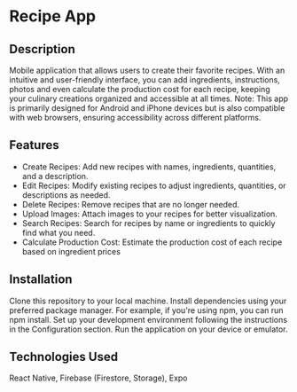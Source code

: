 # Recipe App
## Description
Mobile application that allows users to create their favorite recipes. With an intuitive and user-friendly interface, you can add ingredients, instructions, photos and even calculate the production cost for each recipe, keeping your culinary creations organized and accessible at all times.
Note: This app is primarily designed for Android and iPhone devices but is also compatible with web browsers, ensuring accessibility across different platforms.

## Features
- Create Recipes: Add new recipes with names, ingredients, quantities, and a description.
- Edit Recipes: Modify existing recipes to adjust ingredients, quantities, or descriptions as needed.
- Delete Recipes: Remove recipes that are no longer needed.
- Upload Images: Attach images to your recipes for better visualization.
- Search Recipes: Search for recipes by name or ingredients to quickly find what you need.
- Calculate Production Cost: Estimate the production cost of each recipe based on ingredient prices

## Installation
Clone this repository to your local machine.
Install dependencies using your preferred package manager. For example, if you're using npm, you can run npm install.
Set up your development environment following the instructions in the Configuration section.
Run the application on your device or emulator.

## Technologies Used
React Native,
Firebase (Firestore, Storage),
Expo
